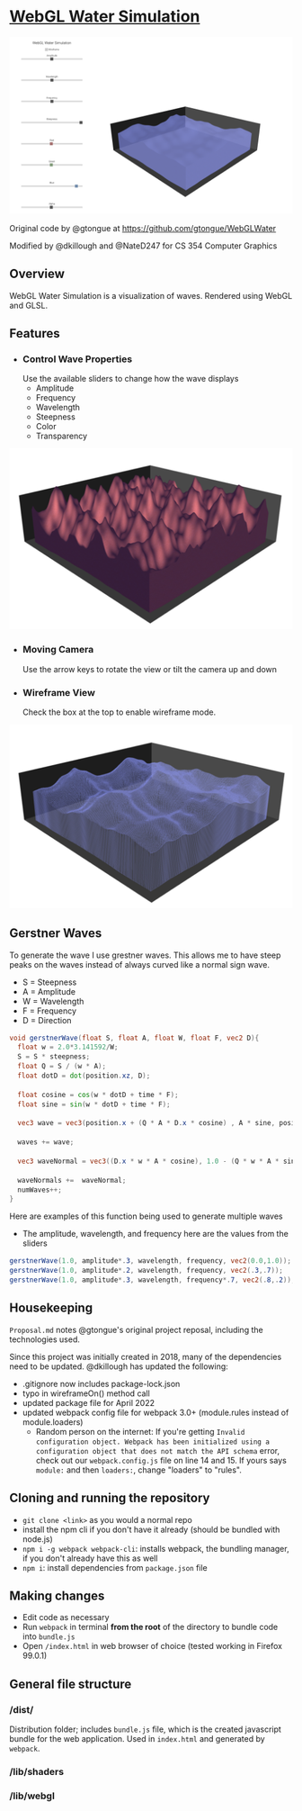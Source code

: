 # [WebGL Water Simulation](https://gtongue.github.io/WebGLWater/)
![](readme-assets/page.png)

Original code by @gtongue at https://github.com/gtongue/WebGLWater

Modified by @dkillough and @NateD247 for CS 354 Computer Graphics

## Overview

WebGL Water Simulation is a visualization of waves. Rendered using WebGL and GLSL.

## Features

- ### Control Wave Properties
  Use the available sliders to change how the wave displays
  - Amplitude
  - Frequency
  - Wavelength
  - Steepness
  - Color
  - Transparency

![](readme-assets/properties.png)
- ### Moving Camera
  Use the arrow keys to rotate the view or tilt the camera up and down
- ### Wireframe View
  Check the box at the top to enable wireframe mode.

![](readme-assets/wireframe-wave.png)

## Gerstner Waves
To generate the wave I use grestner waves. This allows me to have steep peaks on the waves instead of always curved like a normal sign wave.
- S = Steepness 
- A = Amplitude 
- W = Wavelength 
- F = Frequency
- D = Direction

```glsl
void gerstnerWave(float S, float A, float W, float F, vec2 D){
  float w = 2.0*3.141592/W;
  S = S * steepness;
  float Q = S / (w * A);
  float dotD = dot(position.xz, D);

  float cosine = cos(w * dotD + time * F);
  float sine = sin(w * dotD + time * F);

  vec3 wave = vec3(position.x + (Q * A * D.x * cosine) , A * sine, position.z + (Q * A* cosine * D.y));

  waves += wave;

  vec3 waveNormal = vec3((D.x * w * A * cosine), 1.0 - (Q * w * A * sine), -(D.y * w * A * cosine));

  waveNormals +=  waveNormal;
  numWaves++;
}
```

Here are examples of this function being used to generate multiple waves
- The amplitude, wavelength, and frequency here are the values from the sliders
```glsl
gerstnerWave(1.0, amplitude*.3, wavelength, frequency, vec2(0.0,1.0));
gerstnerWave(1.0, amplitude*.2, wavelength, frequency, vec2(.3,.7));
gerstnerWave(1.0, amplitude*.3, wavelength, frequency*.7, vec2(.8,.2));
```

## Housekeeping

`Proposal.md` notes @gtongue's original project reposal, including the technologies used.

Since this project was initially created in 2018, many of the dependencies need to be updated. 
@dkillough has updated the following:
- .gitignore now includes package-lock.json
- typo in wireframeOn() method call
- updated package file for April 2022
- updated webpack config file for webpack 3.0+ (module.rules instead of module.loaders)
  - Random person on the internet:
  If you're getting `Invalid configuration object. Webpack has been initialized using a configuration object that does not match the API schema` error, check out our `webpack.config.js` file on line 14 and 15. If yours says `module:` and then `loaders:`, change "loaders" to "rules".

## Cloning and running the repository
* `git clone <link>` as you would a normal repo
* install the npm cli if you don't have it already (should be bundled with node.js)
* `npm i -g webpack webpack-cli`: installs webpack, the bundling manager, if you don't already have this as well
* `npm i`: install dependencies from `package.json` file

## Making changes
- Edit code as necessary
- Run `webpack` in terminal **from the root** of the directory to bundle code into `bundle.js`
- Open `/index.html` in web browser of choice (tested working in Firefox 99.0.1)

## General file structure
### /dist/
Distribution folder; includes `bundle.js` file, which is the created javascript bundle for the web application. Used in `index.html` and generated by `webpack`.

### /lib/shaders


### /lib/webgl
